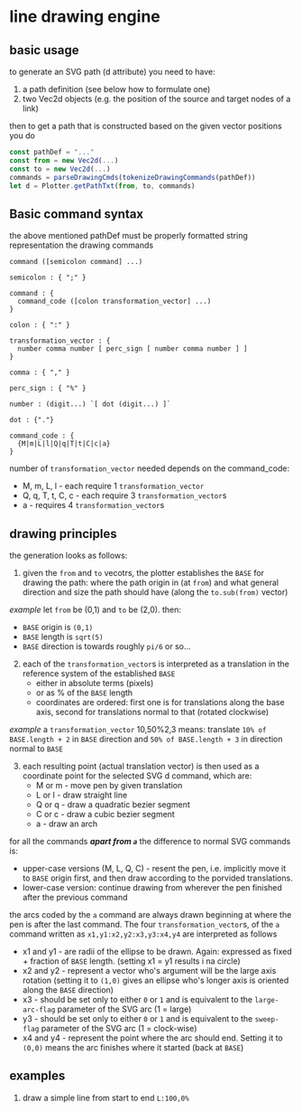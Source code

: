 # line drawing engine

## basic usage

to generate an SVG path (d attribute) you need to have:

1. a path definition (see below how to formulate one)
2. two Vec2d objects (e.g. the position of the source and target nodes of a link)

then to get a path that is constructed based on the given vector positions you do

```javascript
const pathDef = "..."
const from = new Vec2d(...)
const to = new Vec2d(...)
commands = parseDrawingCmds(tokenizeDrawingCommands(pathDef))
let d = Plotter.getPathTxt(from, to, commands)
```

## Basic command syntax

the above mentioned pathDef must be properly formatted string representation the drawing commands

```
command ([semicolon command] ...)
```

```
semicolon : { ";" }
```

```
command : {
  command_code ([colon transformation_vector] ...)
}
```

```
colon : { ":" }
```

```
transformation_vector : {
  number comma number [ perc_sign [ number comma number ] ]
}
```

```
comma : { "," }
```

```
perc_sign : { "%" }
```

```
number : (digit...) `[ dot (digit...) ]`
```

```
dot : {"."}
```

```
command_code : {
  {M|m|L|l|Q|q|T|t|C|c|a}
}
```

number of `transformation_vector` needed depends on the command_code:

- M, m, L, l - each require 1 `transformation_vector`
- Q, q, T, t, C, c - each require 3 `transformation_vector`s
- a - requires 4 `transformation_vector`s

## drawing principles

the generation looks as follows:

1. given the `from` and `to` vecotrs, the plotter establishes the `BASE` for drawing the path: where the path origin in (at `from`) and what general direction and size the path should have (along the `to.sub(from)` vector)

_example_
let `from` be (0,1) and `to` be (2,0). then:

- `BASE` origin is `(0,1)`
- `BASE` length is `sqrt(5)`
- `BASE` direction is towards roughly `pi/6` or so...

2. each of the `transformation_vector`s is interpreted as a translation in the reference system of the established `BASE`
   - either in absolute terms (pixels)
   - or as % of the `BASE` length
   - coordinates are ordered: first one is for translations along the base axis, second for translations normal to that (rotated clockwise)

_example_
a `transformation_vector` 10,50%2,3 means: translate `10% of BASE.length + 2` in `BASE` direction and `50% of BASE.length + 3` in direction normal to `BASE`

3. each resulting point (actual translation vector) is then used as a coordinate point for the selected SVG d command, which are:
   - M or m - move pen by given translation
   - L or l - draw straight line
   - Q or q - draw a quadratic bezier segment
   - C or c - draw a cubic bezier segment
   - a - draw an arch

for all the commands **_apart from `a`_** the difference to normal SVG commands is:

- upper-case versions (M, L, Q, C) - resent the pen, i.e. implicitly move it to `BASE` origin first, and then draw according to the porvided translations.
- lower-case version: continue drawing from wherever the pen finished after the previous command

the arcs coded by the `a` command are always drawn beginning at where the pen is after the last command. The four `transformation_vector`s, of the `a` command written as
`x1,y1:x2,y2:x3,y3:x4,y4`
are interpreted as follows

- x1 and y1 - are radii of the ellipse to be drawn. Again: expressed as fixed + fraction of `BASE` length. (setting x1 = y1 results i na circle)
- x2 and y2 - represent a vector who's argument will be the large axis rotation (setting it to `(1,0)` gives an ellipse who's longer axis is oriented along the `BASE` direction)
- x3 - should be set only to either `0` or `1` and is equivalent to the `large-arc-flag` parameter of the SVG arc (1 = large)
- y3 - should be set only to either `0` or `1` and is equivalent to the `sweep-flag` parameter of the SVG arc (1 = clock-wise)
- x4 and y4 - represent the point where the arc should end. Setting it to `(0,0)` means the arc finishes where it started (back at `BASE`)

## examples

1. draw a simple line from start to end
   `L:100,0%`
